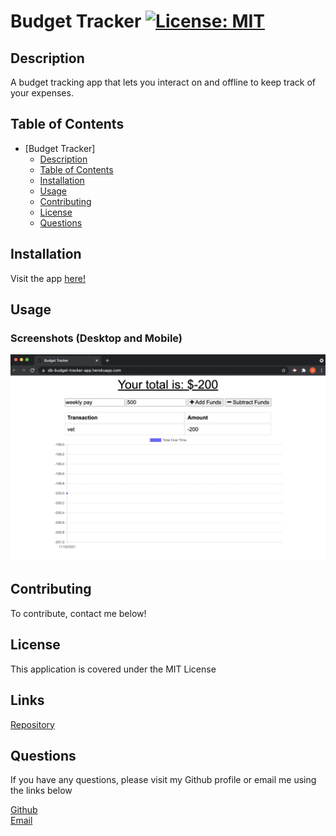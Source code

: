 # Budget Tracker [![License: MIT](https://img.shields.io/badge/License-MIT-yellow.svg)](https://opensource.org/licenses/MIT)

## Description
A budget tracking app that lets you interact on and offline to keep track of your expenses.

## Table of Contents
- [Budget Tracker]
  - [Description](#description)
  - [Table of Contents](#table-of-contents)
  - [Installation](#installation)
  - [Usage](#usage)
  - [Contributing](#contributing)
  - [License](#license)
  - [Questions](#questions)

## Installation
Visit the app [here!](https://db-budget-tracker-app.herokuapp.com/)

## Usage
### Screenshots (Desktop and Mobile)
![Home](./public/img/preview.png)


## Contributing
To contribute, contact me below!

## License
This application is covered under the MIT License

## Links
[Repository](https://github.com/deannaboiani/budget-tracker)  


## Questions
If you have any questions, please visit my Github profile or email me using the links below

[Github](https://github.com/deannaboiani)  
[Email](mailto:deannaboiani@gmail.com)